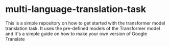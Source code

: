 # multi-language-translation-task
This is a simple repository on how to get started with the transformer model translation task. It uses the pre-defined models of the Transformer model and It's a simple guide on how to make your own version of Google Translate
